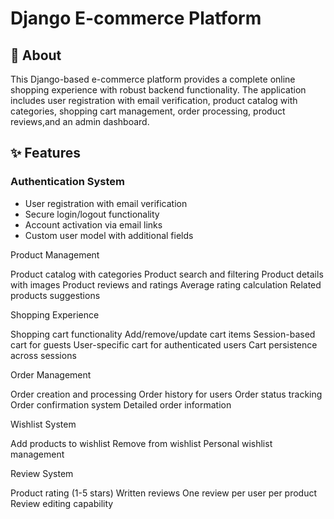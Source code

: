 # Django E-commerce Platform
## 📖 About
This Django-based e-commerce platform provides a complete online shopping experience with robust backend functionality. The application includes user registration with email verification, product catalog with categories, shopping cart management, order processing, product reviews,and an admin dashboard.
## ✨ Features

### Authentication System

* User registration with email verification
* Secure login/logout functionality
* Account activation via email links
* Custom user model with additional fields


Product Management

Product catalog with categories
Product search and filtering
Product details with images
Product reviews and ratings
Average rating calculation
Related products suggestions

Shopping Experience

Shopping cart functionality
Add/remove/update cart items
Session-based cart for guests
User-specific cart for authenticated users
Cart persistence across sessions

Order Management

Order creation and processing
Order history for users
Order status tracking
Order confirmation system
Detailed order information

Wishlist System

Add products to wishlist
Remove from wishlist
Personal wishlist management

Review System

Product rating (1-5 stars)
Written reviews
One review per user per product
Review editing capability
